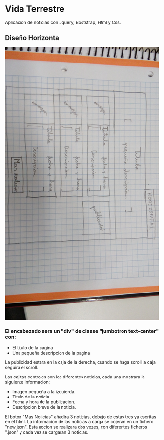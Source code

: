 # Vida Terrestre
Aplicacion de noticias con Jquery, Bootstrap, Html y Css.

## Diseño Horizonta
![Diseño Horizontal](imgReadME/IMG_20170517_162251.jpg)

### El encabezado sera un "div" de classe "jumbotron text-center" con:
  * El titulo de la pagina
  * Una pequeña descripcion de la pagina
  
La publicidad estara en la caja de la derecha, cuando se haga scroll la caja seguira el scroll.

Las cajitas centrales son las diferentes noticias, cada una mostrara la siguiente informacion:
 * Imagen pequeña a la izquierda.
 * Titulo de la noticia.
 * Fecha y hora de la publicacion.
 * Descripcion breve de la noticia.

El boton "Mas Noticias" añadira 3 noticias, debajo de estas tres ya escritas en el html. La informacion
de las noticias a carga se cojeran en un fichero "new.json". Esta accion se realizara dos vezes, con diferentes
ficheros ".json" y cada vez se cargaran 3 noticias.
